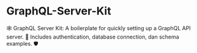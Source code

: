 # GraphQL-Server-Kit
🕸️ GraphQL Server Kit: A boilerplate for quickly setting up a GraphQL API server. 🚀 Includes authentication, database connection, dan schema examples. 🛡️
